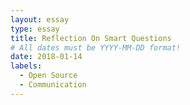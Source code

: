 ```yaml
---
layout: essay
type: essay
title: Reflection On Smart Questions
# All dates must be YYYY-MM-DD format!
date: 2018-01-14
labels:
  - Open Source 
  - Communication
---
```



